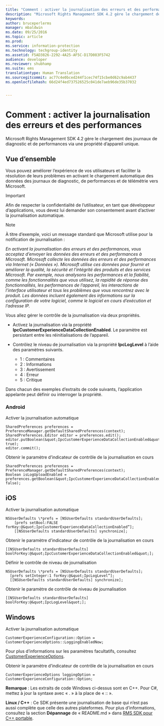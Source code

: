 ```yaml
---
title: "Comment : activer la journalisation des erreurs et des performances | Azure RMS"
description: "Microsoft Rights Management SDK 4.2 gère le chargement des journaux de diagnostic et de performances via une propriété d’appareil unique."
keywords: 
author: bruceperlerms
manager: mbaldwin
ms.date: 09/25/2016
ms.topic: article
ms.prod: 
ms.service: information-protection
ms.technology: techgroup-identity
ms.assetid: F5AD3826-2292-4A25-AF5C-D17D083F5742
audience: developer
ms.reviewer: shubhamp
ms.suite: ems
translationtype: Human Translation
ms.sourcegitcommit: ac77c4e0bced244f1cec74f15cbe0d62c9ab4437
ms.openlocfilehash: 66d24f4ed737526525c041de7aeb96de35b37032


---
```


# <a name="how-to-enable-error-and-performance-logging"></a>Comment : activer la journalisation des erreurs et des performances
Microsoft Rights Management SDK 4.2 gère le chargement des journaux de diagnostic et de performances via une propriété d’appareil unique.

## <a name="overview"></a>Vue d’ensemble ##
Vous pouvez améliorer l’expérience de vos utilisateurs et faciliter la résolution de leurs problèmes en activant le chargement automatique des données des journaux de diagnostic, de performances et de télémétrie vers Microsoft. 

> [!IMPORTANT] 
> Afin de respecter la confidentialité de l’utilisateur, en tant que développeur d’applications, vous devez lui demander son consentement avant d’activer la journalisation automatique.

> [!NOTE]
> À titre d’exemple, voici un message standard que Microsoft utilise pour la notification de journalisation : 
>
> *En activant la journalisation des erreurs et des performances, vous acceptez d’envoyer les données des erreurs et des performances à Microsoft.  Microsoft collecte les données des erreurs et des performances via Internet (« Données »).  Microsoft utilise ces données pour fournir et améliorer la qualité, la sécurité et l’intégrité des produits et des services Microsoft.  Par exemple, nous analysons les performances et la fiabilité, comme les fonctionnalités que vous utilisez, la rapidité de réponse des fonctionnalités, les performances de l’appareil, les interactions de l’interface utilisateur et tous les problèmes que vous rencontrez avec le produit.  Les données incluent également des informations sur la configuration de votre logiciel, comme le logiciel en cours d’exécution et l’adresse IP.*  

Vous allez gérer le contrôle de la journalisation via deux propriétés.

-   Activez la journalisation via la propriété **IpcCustomerExperienceDataCollectionEnabled**. Le paramètre est persistant entre les réinitialisations de l’appareil.
-   Contrôlez le niveau de journalisation via la propriété **IpcLogLevel** à l’aide des paramètres suivants.

    * 1 : Commentaires
    * 2 : Informations
    * 3 : Avertissement
    * 4 : Erreur
    * 5 : Critique

Dans chacun des exemples d’extraits de code suivants, l’application appelante peut définir ou interroger la propriété.

### <a name="android"></a>Android ###
Activer la journalisation automatique

    SharedPreferences preferences = PreferenceManager.getDefaultSharedPreferences(context);
    SharedPreferences.Editor editor = preferences.edit();
    editor.putBoolean(&quot;IpcCustomerExperienceDataCollectionEnabled&quot;, true);
    editor.commit();

Obtenir le paramètre d’indicateur de contrôle de la journalisation en cours

    SharedPreferences preferences = PreferenceManager.getDefaultSharedPreferences(context);
    Boolean isLogUploadEnabled = preferences.getBoolean(&quot;IpcCustomerExperienceDataCollectionEnabled&quot;, false);

## <a name="ios"></a>iOS ##
Activer la journalisation automatique

    NSUserDefaults \*prefs = [NSUserDefaults standardUserDefaults];
        [prefs setBool:FALSE forKey:@&quot;IpcCustomerExperienceDataCollectionEnabled”];
        [[NSUserDefaults standardUserDefaults] synchronize];

Obtenir le paramètre d’indicateur de contrôle de la journalisation en cours

    [[NSUserDefaults standardUserDefaults] boolForKey:@&quot;IpcCustomerExperienceDataCollectionEnabled&quot;];

Définir le contrôle de niveau de journalisation

    NSUserDefaults \*prefs = [NSUserDefaults standardUserDefaults];
      [prefs setInteger:1 forKey:@&quot;IpcLogLevel”];
      [[NSUserDefaults standardUserDefaults] synchronize];

Obtenir le paramètre de contrôle de niveau de journalisation

    [[NSUserDefaults standardUserDefaults] boolForKey:@&quot;IpcLogLevel&quot;];
 

## <a name="windows"></a>Windows ##
Activer la journalisation automatique

    CustomerExperienceConfiguration::Option = CustomerExperienceOptions::LoggingEnabledNow;

Pour plus d’informations sur les paramètres facultatifs, consultez [CustomerExperienceOptions](https://msdn.microsoft.com/library/microsoft.rightsmanagement.customerexperienceoptions.aspx).

Obtenir le paramètre d’indicateur de contrôle de la journalisation en cours

    CustomerExperienceOptions loggingOption = CustomerExperienceConfiguration::Option;


**Remarque** : Les extraits de code Windows ci-dessus sont en C++. Pour C\#, mettez à jour la syntaxe avec « . » à la place de « :: ».

**Linux / C++** : Ce SDK présente une journalisation de base qui n’est pas aussi complète que celle des autres plateformes. Pour plus d’informations, consultez la section **Dépannage** de « README.md » dans [RMS SDK pour C++ portable](https://github.com/AzureAD/rms-sdk-for-cpp#troubleshooting).

 

 



<!--HONumber=Nov16_HO1-->



